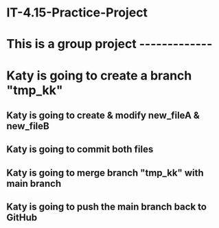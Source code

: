 # IT-4.15-Practice-Project

# This is a group project -------------
# Katy is going to create a branch "tmp_kk" 
## Katy is going to create & modify new_fileA & new_fileB 
## Katy is going to commit both files 
## Katy is going to merge branch "tmp_kk" with main branch 
## Katy is going to push the main branch back to GitHub 
